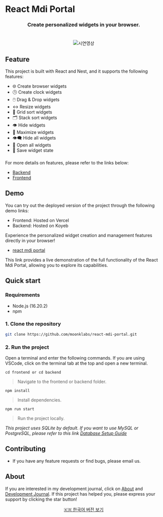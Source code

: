 # React Mdi Portal

<h3 align="center">Create personalized widgets in your browser.</h3>
<!-- <hr style="width: 100%; margin: 25px 0;"> -->

#

<div align="center">
  <img src="https://github.com/moonklabs/mdi-portal-lsm-study/assets/62977652/77ab2ba6-d743-4ff5-aafc-4b6bfce51b97" alt="시연영상">
</div>

## Feature

This project is built with React and Nest, and it supports the following features:

<!-- - 사용자는 시계, 브라우저 등 다양한 패널을 자유롭게 배치하고 크기를 조정할 수 있습니다. 패널은 Drag&Drop으로 쉽게 이동할 수 있으며, 숨기기, 최대화, 최소화 등의 기능을 통해 패널을 관리할 수 있습니다.

- 하단의 taskbar 메뉴를 통해 모든 패널을 한 번에 숨기거나 열 수 있으며, grid 정렬과 stack 정렬 기능을 사용하여 패널을 깔끔하게 정렬할 수 있습니다. -->

- 🌐 Create browser widgets
- 🕒 Create clock widgets
- 🖱️ Drag & Drop widgets
- ↔️ Resize widgets
- 📏 Grid sort widgets
- 🗂️ Stack sort widgets
- 👁️ Hide widgets
- 🔲 Maximize widgets
- 👁️‍🗨️ Hide all widgets
- 📂 Open all widgets
- 💾 Save widget state

###

For more details on features, please refer to the links below:

- [Backend](docs/backend.md)
- [Frontend](docs/frontend.md)

## Demo

You can try out the deployed version of the project through the following demo links:

- Frontend: Hosted on Vercel
- Backend: Hosted on Koyeb

Experience the personalized widget creation and management features directly in your browser!

- [react mdi portal](https://react-mdi-portal.vercel.app/)

This link provides a live demonstration of the full functionality of the React Mdi Portal, allowing you to explore its capabilities.

## Quick start

### Requirements

- Node.js (16.20.2)
- npm

### 1. Clone the repository

```bash
git clone https://github.com/moonklabs/react-mdi-portal.git
```

### 2. Run the project

Open a terminal and enter the following commands. If you are using VSCode, click on the terminal tab at the top and open a new terminal.

`cd frontend or cd backend`

> Navigate to the frontend or backend folder.

`npm install`

> Install dependencies.

`npm run start`

> Run the project locally.

_This project uses SQLite by default. If you want to use MySQL or PostgreSQL, please refer to this link [Database Setup Guide](docs/DB_guide.md)_

<!-- ### 2. Backend -->

<!-- 백엔드 환경을 실행시키기 위해 새로운 터미널을 생성해주세요.

`cd backend`

> backend 폴더로 접근합니다.

`npm install`

> 의존성 설치

`npm run start`

> 로컬 서버 실행 -->

## Contributing

- If you have any feature requests or find bugs, please email us.

## About

If you are interested in my development journal, click on [About](docs/about.md) and [Development Journal](docs/개발일지/). If this project has helped you, please express your support by clicking the star button!

<div align="center">
  <a href="README_KR.md">🇰🇷 한국어 버전 보기</a>
</div>
